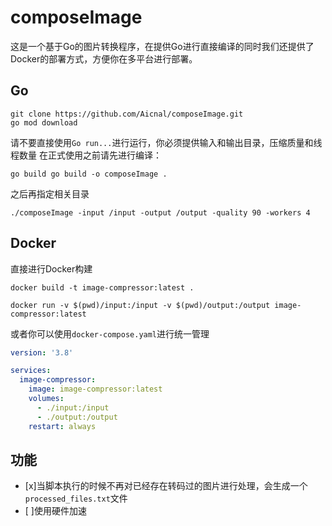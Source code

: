 # composeImage
这是一个基于Go的图片转换程序，在提供Go进行直接编译的同时我们还提供了Docker的部署方式，方便你在多平台进行部署。

## Go

```
git clone https://github.com/Aicnal/composeImage.git
go mod download
```

请不要直接使用`Go run...`进行运行，你必须提供输入和输出目录，压缩质量和线程数量
在正式使用之前请先进行编译：
```
go build go build -o composeImage .
```

之后再指定相关目录
```
./composeImage -input /input -output /output -quality 90 -workers 4
```
## Docker

直接进行Docker构建
```
docker build -t image-compressor:latest .
```

```
docker run -v $(pwd)/input:/input -v $(pwd)/output:/output image-compressor:latest
```

或者你可以使用`docker-compose.yaml`进行统一管理

```yaml
version: '3.8'

services:
  image-compressor:
    image: image-compressor:latest
    volumes:
      - ./input:/input
      - ./output:/output
    restart: always
```

## 功能

- [x]当脚本执行的时候不再对已经存在转码过的图片进行处理，会生成一个`processed_files.txt`文件
- [ ]使用硬件加速